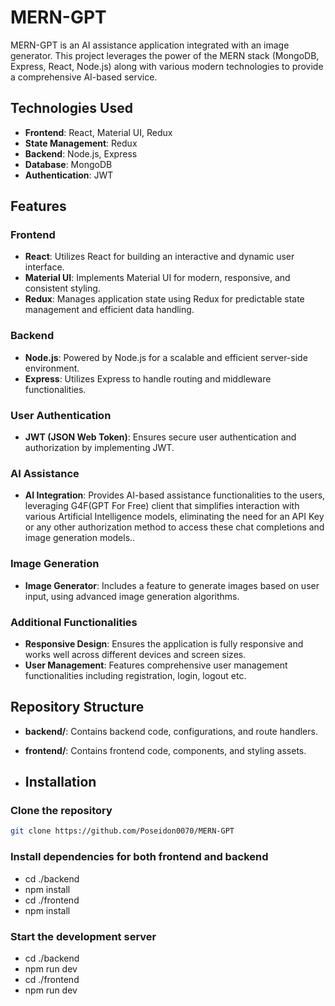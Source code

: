 # MERN-GPT

MERN-GPT is an AI assistance application integrated with an image generator. This project leverages the power of the MERN stack (MongoDB, Express, React, Node.js) along with various modern technologies to provide a comprehensive AI-based service.

## Technologies Used

- **Frontend**: React, Material UI, Redux
- **State Management**: Redux
- **Backend**: Node.js, Express
- **Database**: MongoDB
- **Authentication**: JWT

## Features

### Frontend

- **React**: Utilizes React for building an interactive and dynamic user interface.
- **Material UI**: Implements Material UI for modern, responsive, and consistent styling.
- **Redux**: Manages application state using Redux for predictable state management and efficient data handling.

### Backend

- **Node.js**: Powered by Node.js for a scalable and efficient server-side environment.
- **Express**: Utilizes Express to handle routing and middleware functionalities.

### User Authentication

- **JWT (JSON Web Token)**: Ensures secure user authentication and authorization by implementing JWT.

### AI Assistance

- **AI Integration**: Provides AI-based assistance functionalities to the users, leveraging G4F(GPT For Free) client that simplifies interaction with
various Artificial Intelligence models, eliminating the need for an API Key or any other authorization method to access these chat completions and image generation models..

### Image Generation

- **Image Generator**: Includes a feature to generate images based on user input, using advanced image generation algorithms.

### Additional Functionalities

- **Responsive Design**: Ensures the application is fully responsive and works well across different devices and screen sizes.
- **User Management**: Features comprehensive user management functionalities including registration, login, logout etc.

## Repository Structure

- **backend/**: Contains backend code, configurations, and route handlers.
- **frontend/**: Contains frontend code, components, and styling assets.

- ## Installation

### Clone the repository
```sh
git clone https://github.com/Poseidon0070/MERN-GPT
```

### Install dependencies for both frontend and backend

- cd ./backend
- npm install
- cd ./frontend
- npm install

### Start the development server

- cd ./backend
- npm run dev
- cd ./frontend
- npm run dev
